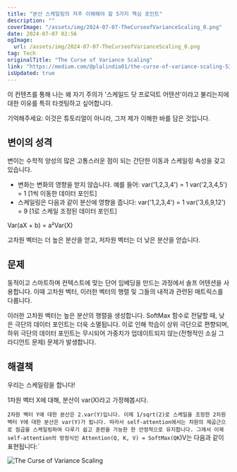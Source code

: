 ```yaml
---
title: "분산 스케일링의 저주 이해해야 할 5가지 핵심 포인트"
description: ""
coverImage: "/assets/img/2024-07-07-TheCurseofVarianceScaling_0.png"
date: 2024-07-07 02:56
ogImage:
  url: /assets/img/2024-07-07-TheCurseofVarianceScaling_0.png
tag: Tech
originalTitle: "The Curse of Variance Scaling"
link: "https://medium.com/@plalindia01/the-curse-of-variance-scaling-53ad2db51283"
isUpdated: true
---
```


이 컨텐츠를 통해 나는 왜 자기 주의가 '스케일드 닷 프로덕트 어텐션'이라고 불리는지에 대한 이유를 특히 타겟팅하고 싶어합니다.

기억해주세요: 이것은 튜토리얼이 아니라, 그저 제가 이해한 바를 담은 것입니다.

## 변이의 성격

변이는 수학적 양성의 많은 고통스러운 점이 되는 간단한 이동과 스케일링 속성을 갖고 있습니다.

<div class="content-ad"></div>

- 변화는 변화의 영향을 받지 않습니다. 예를 들어:
  var('1,2,3,4') = 1
  var('2,3,4,5') = 1 [1씩 이동한 데이터 포인트]
- 스케일링은 다음과 같이 분산에 영향을 줍니다:
  var('1,2,3,4') = 1
  var('3,6,9,12') = 9 [1로 스케일 조정된 데이터 포인트]

Var(aX + b) = a²Var(X)

고차원 벡터는 더 높은 분산을 얻고, 저차원 벡터는 더 낮은 분산을 얻습니다.

## 문제

<div class="content-ad"></div>

동적이고 스마트하며 컨텍스트에 맞는 단어 임베딩을 만드는 과정에서 솔프 어텐션을 사용합니다. 이때 고차원 벡터, 이러한 벡터의 행렬 및 그들의 내적과 관련된 매트릭스를 다룹니다.

이러한 고차원 벡터는 높은 분산의 행렬을 생성합니다. SoftMax 함수로 전달할 때, 낮은 극단의 데이터 포인트는 더욱 소멸됩니다. 이로 인해 학습이 상위 극단으로 편향되며, 하위 극단의 데이터 포인트는 무시되어 가중치가 업데이트되지 않는(전형적인 소실 그라디언트 문제) 문제가 발생합니다.

## 해결책

우리는 스케일링을 합니다!

1차원 벡터 X에 대해, 분산이 var(X)라고 가정해봅시다.

<div class="content-ad"></div>

`2차원 벡터 Y에 대한 분산은 2.var(Y)입니다. 이제 1/sqrt(2)로 스케일을 조정한 2차원 벡터 Y에 대한 분산은 var(Y)가 됩니다. 따라서 self-attention에서는 차원의 제곱근으로 점곱을 스케일링하여 다루기 쉽고 훈련을 가능한 한 안정적으로 유지합니다. 그래서 이제 self-attention의 방정식인 Attention(Q, K, V) = SoftMax(QK`)V는 다음과 같이 표현됩니다:`

<div class="content-ad"></div>

![The Curse of Variance Scaling](/assets/img/2024-07-07-TheCurseofVarianceScaling_0.png)
